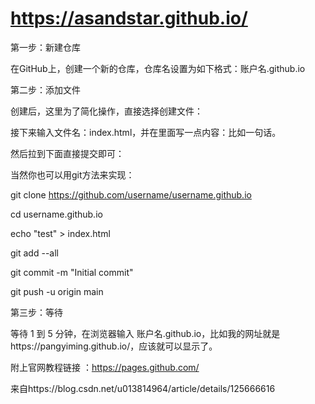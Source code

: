 # https://asandstar.github.io/ 

第一步：新建仓库

在GitHub上，创建一个新的仓库，仓库名设置为如下格式：账户名.github.io

第二步：添加文件

创建后，这里为了简化操作，直接选择创建文件：

接下来输入文件名：index.html，并在里面写一点内容：比如一句话。


然后拉到下面直接提交即可：

当然你也可以用git方法来实现：

git clone https://github.com/username/username.github.io

cd username.github.io

echo "test" > index.html

git add --all

git commit -m "Initial commit"

git push -u origin main

第三步：等待

等待 1 到 5 分钟，在浏览器输入 账户名.github.io，比如我的网址就是https://pangyiming.github.io/，应该就可以显示了。

附上官网教程链接 ：https://pages.github.com/

来自https://blog.csdn.net/u013814964/article/details/125666616 
